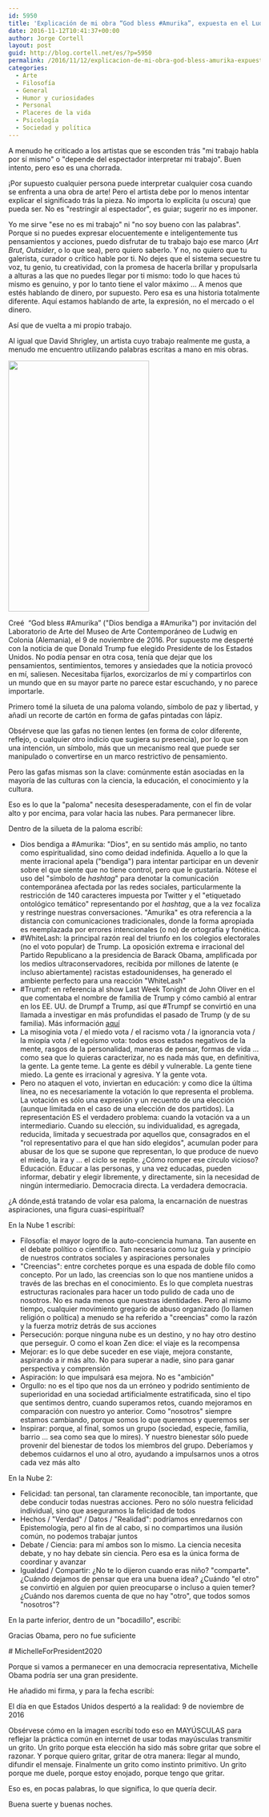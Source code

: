 ```yaml
---
id: 5950
title: 'Explicación de mi obra “God bless #Amurika”, expuesta en el Ludwig Museum (Colonia)'
date: 2016-11-12T10:41:37+00:00
author: Jorge Cortell
layout: post
guid: http://blog.cortell.net/es/?p=5950
permalink: /2016/11/12/explicacion-de-mi-obra-god-bless-amurika-expuesta-en-el-ludwig-museum-colonia/
categories:
  - Arte
  - Filosofí­a
  - General
  - Humor y curiosidades
  - Personal
  - Placeres de la vida
  - Psicología
  - Sociedad y polí­tica
---
```

A menudo he criticado a los artistas que se esconden trás "mi trabajo habla por sí mismo" o "depende del espectador interpretar mi trabajo". Buen intento, pero eso es una chorrada.

¡Por supuesto cualquier persona puede interpretar cualquier cosa cuando se enfrenta a una obra de arte! Pero el artista debe por lo menos intentar explicar el significado trás la pieza. No importa lo explícita (u oscura) que pueda ser. No es "restringir al espectador", es guiar; sugerir no es imponer.

Yo me sirve "ese no es mi trabajo" ni "no soy bueno con las palabras". Porque si no puedes expresar elocuentemente e inteligentemente tus pensamientos y acciones, puedo disfrutar de tu trabajo bajo ese marco (_Art Brut_, _Outsider_, o lo que sea), pero quiero saberlo. Y no, no quiero que tu galerista, curador o crítico hable por ti. No dejes que el sistema secuestre tu voz, tu genio, tu creatividad, con la promesa de hacerla brillar y propulsarla a alturas a las que no puedes llegar por ti mismo: todo lo que haces tú mismo es genuino, y por lo tanto tiene el valor máximo ... A menos que estés hablando de dinero, por supuesto. Pero esa es una historia totalmente diferente. Aquí estamos hablando de arte, la expresión, no el mercado o el dinero.

Así que de vuelta a mi propio trabajo.

Al igual que David Shrigley, un artista cuyo trabajo realmente me gusta, a menudo me encuentro utilizando palabras escritas a mano en mis obras.

<img class="aligncenter size-medium" src="https://c6.staticflickr.com/6/5645/30879022645_917be03398.jpg" alt="" width="281" height="500" />

Creé  <span>“God bless #Amurika” </span>("Dios bendiga a #Amurika") por invitación del Laboratorio de Arte del Museo de Arte Contemporáneo de Ludwig en Colonia (Alemania), el 9 de noviembre de 2016. Por supuesto me desperté con la noticia de que Donald Trump fue elegido Presidente de los Estados Unidos. No podía pensar en otra cosa, tenía que dejar que los pensamientos, sentimientos, temores y ansiedades que la noticia provocó en mí, saliesen. Necesitaba fijarlos, exorcizarlos de mí y compartirlos con un mundo que en su mayor parte no parece estar escuchando, y no parece importarle.

Primero tomé la silueta de una paloma volando, símbolo de paz y libertad, y añadí un recorte de cartón en forma de gafas pintadas con lápiz.

Obsérvese que las gafas no tienen lentes (en forma de color diferente, reflejo, o cualquier otro indicio que sugiera su presencia), por lo que son una intención, un símbolo, más que un mecanismo real que puede ser manipulado o convertirse en un marco restrictivo de pensamiento.

Pero las gafas mismas son la clave: comúnmente están asociadas en la mayoría de las culturas con la ciencia, la educación, el conocimiento y la cultura.

Eso es lo que la "paloma" necesita desesperadamente, con el fin de volar alto y por encima, para volar hacia las nubes. Para permanecer libre.

Dentro de la silueta de la paloma escribí:

  * Dios bendiga a #Amurika: "Dios", en su sentido más amplio, no tanto como espiritualidad, sino como deidad indefinida. Aquello a lo que la mente irracional apela ("bendiga") para intentar participar en un devenir sobre el que siente que no tiene control, pero que le gustaría. Nótese el uso del "símbolo de _hashtag_" para denotar la comunicación contemporánea afectada por las redes sociales, particularmente la restricción de 140 caracteres impuesta por Twitter y el "etiquetado ontológico temático" representando por el _hashtag_, que a la vez focaliza y restringe nuestras conversaciones. "Amurika" es otra referencia a la distancia con comunicaciones tradicionales, donde la forma apropiada es reemplazada por errores intencionales (o no) de ortografía y fonética.
  * #WhiteLash: la principal razón real del triunfo en los colegios electorales (no el voto popular) de Trump. La oposición extrema e irracional del Partido Republicano a la presidencia de Barack Obama, amplificada por los medios ultraconservadores, recibida por millones de latente (e incluso abiertamente) racistas estadounidenses, ha generado el ambiente perfecto para una reacción "WhiteLash"
  * #Trumpf: en referencia al show <span>Last Week Tonight</span> de John Oliver en el que comentaba el nombre de familia de Trump y cómo cambió al entrar en los EE. UU. de Drumpf a Trump, así que #Trumpf se convirtió en una llamada a investigar en más profundidas el pasado de Trump (y de su familia). Más información [aquí](https://www.bustle.com/articles/144969-what-does-drumpf-mean-donald-trumps-original-family-surname-has-an-apt-translation)
  * La misoginia vota / el miedo vota / el racismo vota / la ignorancia vota / la miopía vota / el egoísmo vota: todos esos estados negativos de la mente, rasgos de la personalidad, maneras de pensar, formas de vida ... como sea que lo quieras caracterizar, no es nada más que, en definitiva, la gente. La gente teme. La gente es débil y vulnerable. La gente tiene miedo. La gente es irracional y agresiva. Y la gente vota.
  * Pero no ataquen el voto, inviertan en educación: y como dice la última línea, no es necesariamente la votación lo que representa el problema. La votación es sólo una expresión y un recuento de una elección (aunque limitada en el caso de una elección de dos partidos). La representación ES el verdadero problema: cuando la votación va a un intermediario. Cuando su elección, su individualidad, es agregada, reducida, limitada y secuestrada por aquellos que, consagrados en el "rol representativo para el que han sido elegidos", acumulan poder para abusar de los que se supone que representan, lo que produce de nuevo el miedo, la ira y ... el ciclo se repite. ¿Cómo romper ese círculo vicioso? Educación. Educar a las personas, y una vez educadas, pueden informar, debatir y elegir libremente, y directamente, sin la necesidad de ningún intermediario. Democracia directa. La verdadera democracia.

¿A dónde,está tratando de volar esa paloma, la encarnación de nuestras aspiraciones, una figura cuasi-espiritual?

En la Nube 1 escribí:

  * Filosofía: el mayor logro de la auto-conciencia humana. Tan ausente en el debate político o científico. Tan necesaria como luz guía y principio de nuestros contratos sociales y aspiraciones personales
  * "Creencias": entre corchetes porque es una espada de doble filo como concepto. Por un lado, las creencias son lo que nos mantiene unidos a través de las brechas en el conocimiento. Es lo que completa nuestras estructuras racionales para hacer un todo pulido de cada uno de nosotros. No es nada menos que nuestras identidades. Pero al mismo tiempo, cualquier movimiento gregario de abuso organizado (lo llamen religión o política) a menudo se ha referido a "creencias" como la razón y la fuerza motriz detrás de sus acciones
  * Persecución: porque ninguna nube es un destino, y no hay otro destino que perseguir. O como el koan Zen dice: el viaje es la recompensa
  * Mejorar: es lo que debe suceder en ese viaje, mejora constante, aspirando a ir más alto. No para superar a nadie, sino para ganar perspectiva y comprensión
  * Aspiración: lo que impulsará esa mejora. No es "ambición"
  * Orgullo: no es el tipo que nos da un erróneo y podrido sentimiento de superioridad en una sociedad artificialmente estratificada, sino el tipo que sentimos dentro, cuando superamos retos, cuando mejoramos en comparación con nuestro yo anterior. Como "nosotros" siempre estamos cambiando, porque somos lo que queremos y queremos ser
  * Inspirar: porque, al final, somos un grupo (sociedad, especie, familia, barrio ... sea como sea que lo mires). Y nuestro bienestar sólo puede provenir del bienestar de todos los miembros del grupo. Deberíamos y debemos cuidarnos el uno al otro, ayudando a impulsarnos unos a otros cada vez más alto

En la Nube 2:

  * Felicidad: tan personal, tan claramente reconocible, tan importante, que debe conducir todas nuestras acciones. Pero no sólo nuestra felicidad individual, sino que aseguramos la felicidad de todos
  * Hechos / "Verdad" / Datos / "Realidad": podríamos enredarnos con Epistemología, pero al fin de al cabo, si no compartimos una ilusión común, no podemos trabajar juntos
  * Debate / Ciencia: para mí ambos son lo mismo. La ciencia necesita debate, y no hay debate sin ciencia. Pero esa es la única forma de coordinar y avanzar
  * Igualdad / Compartir: ¿No te lo dijeron cuando eras niño? "comparte". ¿Cuándo dejamos de pensar que era una buena idea? ¿Cuándo "el otro" se convirtió en alguien por quien preocuparse o incluso a quien temer? ¿Cuándo nos daremos cuenta de que no hay "otro", que todos somos "nosotros"?

En la parte inferior, dentro de un "bocadillo", escribí:
  
Gracias Obama, pero no fue suficiente
  
\# MichelleForPresident2020
  
Porque si vamos a permanecer en una democracia representativa, Michelle Obama podría ser una gran presidente.

He añadido mi firma, y para la fecha escribí:

El día en que Estados Unidos despertó a la realidad: 9 de noviembre de 2016

Obsérvese cómo en la imagen escribí todo eso en MAYÚSCULAS para reflejar la práctica común en internet de usar todas mayúsculas transmitir un grito. Un grito porque esta elección ha sido más sobre gritar que sobre el razonar. Y porque quiero gritar, gritar de otra manera: llegar al mundo, difundir el mensaje. Finalmente un grito como instinto primitivo. Un grito porque me duele, porque estoy enojado, porque tengo que gritar.

Eso es, en pocas palabras, lo que significa, lo que quería decir.
  
Buena suerte y buenas noches.